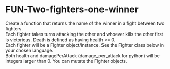 # FUN-Two-fighters-one-winner
Create a function that returns the name of the winner in a fight between two fighters.  
Each fighter takes turns attacking the other and whoever kills the other first is victorious.  Death is defined as having health &lt;= 0.  
Each fighter will be a Fighter object/instance. See the Fighter class below in your chosen language.  
Both health and damagePerAttack (damage_per_attack for python) will be integers larger than 0. You can mutate the Fighter objects.
